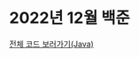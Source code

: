 # 2022년 12월 백준

[전체 코드 보러가기(Java)](https://github.com/6suk/TIL/tree/master/Baekjoon/src/backjoon_202212)